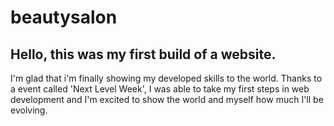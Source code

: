 # beautysalon

## Hello, this was my first build of a website.

I'm glad that i'm finally showing my developed skills to the world.
Thanks to a event called 'Next Level Week', I was able to take my first steps 
in web development and I'm excited to show the world and myself how much I'll be evolving. 



